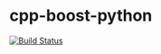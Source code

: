 # cpp-boost-python

[![Build Status](https://travis-ci.org/rpoisel/cpp-boost-python.svg?branch=master)](https://travis-ci.org/rpoisel/cpp-boost-python)
